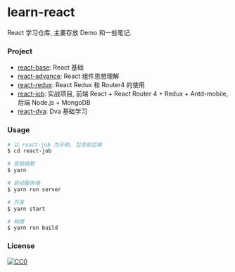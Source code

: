 # learn-react

React 学习仓库, 主要存放 Demo 和一些笔记.

### Project

- [react-base](./react-base): React 基础
- [react-advance](./react-advance): React 组件思想理解
- [react-redux](./react-redux): React Redux 和 Router4 的使用
- [react-job](./react-job): 实战项目, 前端 React + React Router 4 + Redux + Antd-mobile, 后端 Node.js + MongoDB
- [react-dva](./react-dva): Dva 基础学习
### Usage

```bash
# 以 react-job 为示例, 包含前后端 
$ cd react-job

# 安装依赖
$ yarn

# 启动服务端
$ yarn run server

# 开发
$ yarn start

# 构建
$ yarn run build
```

### License

[![CC0](https://i.creativecommons.org/p/zero/1.0/88x31.png)](https://creativecommons.org/publicdomain/zero/1.0/)